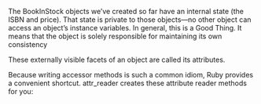 The BookInStock objects we’ve created so far have an internal state (the ISBN and price). That state is private to those objects—no other object can access an object’s instance variables. 
In general, this is a Good Thing. It means that the object is solely responsible for maintaining its own consistency

These externally visible facets of an object are called its attributes.

Because writing accessor methods is such a common idiom, Ruby provides a convenient shortcut. attr_reader creates these attribute reader methods for you:
